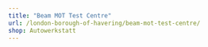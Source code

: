 ```yaml
---
title: "Beam MOT Test Centre"
url: /london-borough-of-havering/beam-mot-test-centre/
shop: Autowerkstatt
---
```

